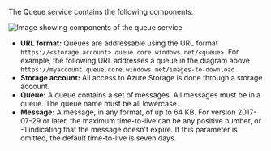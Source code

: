 The Queue service contains the following components:

![Image showing components of the queue service](https://learn.microsoft.com/en-gb/training/wwl-azure/discover-azure-message-queue/media/queue-storage-service-components.png)

-   **URL format:** Queues are addressable using the URL format `https://<storage account>.queue.core.windows.net/<queue>`. For example, the following URL addresses a queue in the diagram above `https://myaccount.queue.core.windows.net/images-to-download`
-   **Storage account:** All access to Azure Storage is done through a storage account.
-   **Queue:** A queue contains a set of messages. All messages must be in a queue. The queue name must be all lowercase.
-   **Message:** A message, in any format, of up to 64 KB. For version 2017-07-29 or later, the maximum time-to-live can be any positive number, or -1 indicating that the message doesn't expire. If this parameter is omitted, the default time-to-live is seven days.
